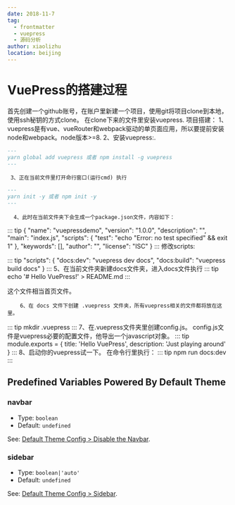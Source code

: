 ```yaml
---
date: 2018-11-7
tag: 
  - frontmatter
  - vuepress
  - 源码分析
author: xiaolizhu
location: beijing  
---
```


# VuePress的搭建过程

首先创建一个github账号，在账户里新建一个项目，使用git将项目clone到本地，使用ssh秘钥的方式clone。
在clone下来的文件里安装vuepress.
项目搭建：
1、vuepress是有vue、vueRouter和webpack驱动的单页面应用，所以要提前安装node和webpack。node版本>=8.
2、安装vuepress:.


```markdown
---
yarn global add vuepress 或者 npm install -g vuepress 
---
```

     3、正在当前文件里打开命行窗口(运行cmd) 执行
```markdown
---
yarn init -y 或者 npm init -y
---
```
      4、此时在当前文件夹下会生成一个package.json文件，内容如下：
::: tip
{
  "name": "vuepressdemo",
  "version": "1.0.0",
  "description": "",
  "main": "index.js",
  "scripts": {
    "test": "echo \"Error: no test specified\" && exit 1"
  },
  "keywords": [],
  "author": "",
  "license": "ISC"
}
:::
      修改scripts:
	  
::: tip
"scripts": {
    "docs:dev": "vuepress dev docs",
    "docs:build": "vuepress build docs"
  }
:::
	   5、在当前文件夹新建docs文件夹，进入docs文件执行
::: tip
echo '# Hello VuePress!' > README.md
:::

这个文件相当首页文件。

        6、在 docs 文件下创建 .vuepress 文件夹，所有vuepress相关的文件都将放在这里。
::: tip
mkdir .vuepress
:::
        7、在.vuepress文件夹里创建config.js。
		config.js文件是vuepress必要的配置文件，他导出一个javascript对象。
::: tip
module.exports = {
  title: 'Hello VuePress',
  description: 'Just playing around'
}
:::	
        8、启动你的vuepress试一下。
		在命令行里执行：
::: tip
npm run docs:dev
:::	

## Predefined Variables Powered By Default Theme

### navbar

- Type: `boolean`
- Default: `undefined`

See: [Default Theme Config > Disable the Navbar](../theme/default-theme-config.md#disable-the-navbar).

### sidebar

- Type: `boolean|'auto'`
- Default: `undefined`

See: [Default Theme Config > Sidebar](../theme/default-theme-config.md#sidebar).
